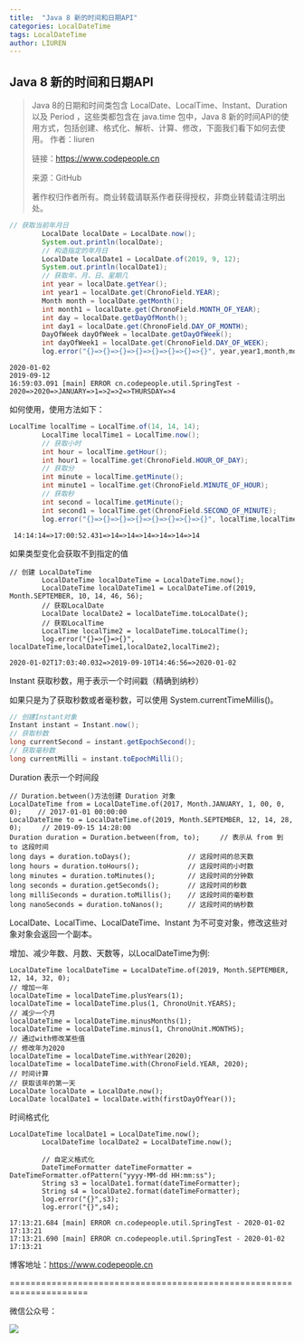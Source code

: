 ```yaml
---
title:  "Java 8 新的时间和日期API"
categories: LocalDateTime
tags: LocalDateTime
author: LIUREN
---
```


## Java 8 新的时间和日期API

> 
> Java 8的日期和时间类包含 LocalDate、LocalTime、Instant、Duration 以及 Period
> ，这些类都包含在 java.time 包中，Java 8 新的时间API的使用方式，包括创建、格式化、解析、计算、修改，下面我们看下如何去使用。
> 作者：liuren
>
> 链接：https://www.codepeople.cn
>
> 来源：GitHub
>
> 著作权归作者所有。商业转载请联系作者获得授权，非商业转载请注明出处。




```java
// 获取当前年月日
		LocalDate localDate = LocalDate.now();
		System.out.println(localDate);
		// 构造指定的年月日
		LocalDate localDate1 = LocalDate.of(2019, 9, 12);
		System.out.println(localDate1);
		// 获取年、月、日、星期几
		int year = localDate.getYear();
		int year1 = localDate.get(ChronoField.YEAR);
		Month month = localDate.getMonth();
		int month1 = localDate.get(ChronoField.MONTH_OF_YEAR);
		int day = localDate.getDayOfMonth();
		int day1 = localDate.get(ChronoField.DAY_OF_MONTH);
		DayOfWeek dayOfWeek = localDate.getDayOfWeek();
		int dayOfWeek1 = localDate.get(ChronoField.DAY_OF_WEEK);
		log.error("{}=>{}=>{}=>{}=>{}=>{}=>{}=>{}", year,year1,month,month1,day,day1,dayOfWeek,dayOfWeek1);
```

```shell
2020-01-02
2019-09-12
16:59:03.091 [main] ERROR cn.codepeople.util.SpringTest - 2020=>2020=>JANUARY=>1=>2=>2=>THURSDAY=>4
```



如何使用，使用方法如下：

```java
LocalTime localTime = LocalTime.of(14, 14, 14);
		LocalTime localTime1 = LocalTime.now();
		// 获取小时
		int hour = localTime.getHour();
		int hour1 = localTime.get(ChronoField.HOUR_OF_DAY);
		// 获取分
		int minute = localTime.getMinute();
		int minute1 = localTime.get(ChronoField.MINUTE_OF_HOUR);
		// 获取秒
		int second = localTime.getMinute();
		int second1 = localTime.get(ChronoField.SECOND_OF_MINUTE);
		log.error("{}=>{}=>{}=>{}=>{}=>{}=>{}=>{}", localTime,localTime1,hour,hour1,minute,minute1,second,second1);
```

```
 14:14:14=>17:00:52.431=>14=>14=>14=>14=>14=>14
```

如果类型变化会获取不到指定的值

```
// 创建 LocalDateTime
		LocalDateTime localDateTime = LocalDateTime.now();
		LocalDateTime localDateTime1 = LocalDateTime.of(2019, Month.SEPTEMBER, 10, 14, 46, 56);
		// 获取LocalDate
		LocalDate localDate2 = localDateTime.toLocalDate();
		// 获取LocalTime
		LocalTime localTime2 = localDateTime.toLocalTime();
		log.error("{}=>{}=>{}", localDateTime,localDateTime1,localDate2,localTime2);
```

```
2020-01-02T17:03:40.032=>2019-09-10T14:46:56=>2020-01-02
```

Instant 获取秒数，用于表示一个时间戳（精确到纳秒）

如果只是为了获取秒数或者毫秒数，可以使用 System.currentTimeMillis()。

```java
// 创建Instant对象
Instant instant = Instant.now();
// 获取秒数
long currentSecond = instant.getEpochSecond();
// 获取毫秒数
long currentMilli = instant.toEpochMilli();
```

Duration 表示一个时间段

```
// Duration.between()方法创建 Duration 对象
LocalDateTime from = LocalDateTime.of(2017, Month.JANUARY, 1, 00, 0, 0);    // 2017-01-01 00:00:00
LocalDateTime to = LocalDateTime.of(2019, Month.SEPTEMBER, 12, 14, 28, 0);     // 2019-09-15 14:28:00
Duration duration = Duration.between(from, to);     // 表示从 from 到 to 这段时间
long days = duration.toDays();              // 这段时间的总天数
long hours = duration.toHours();            // 这段时间的小时数
long minutes = duration.toMinutes();        // 这段时间的分钟数
long seconds = duration.getSeconds();       // 这段时间的秒数
long milliSeconds = duration.toMillis();    // 这段时间的毫秒数
long nanoSeconds = duration.toNanos();      // 这段时间的纳秒数
```

LocalDate、LocalTime、LocalDateTime、Instant 为不可变对象，修改这些对象对象会返回一个副本。

增加、减少年数、月数、天数等，以LocalDateTime为例:

```
LocalDateTime localDateTime = LocalDateTime.of(2019, Month.SEPTEMBER, 12, 14, 32, 0);
// 增加一年
localDateTime = localDateTime.plusYears(1);
localDateTime = localDateTime.plus(1, ChronoUnit.YEARS);
// 减少一个月
localDateTime = localDateTime.minusMonths(1);
localDateTime = localDateTime.minus(1, ChronoUnit.MONTHS);  
// 通过with修改某些值
// 修改年为2020
localDateTime = localDateTime.withYear(2020);
localDateTime = localDateTime.with(ChronoField.YEAR, 2020);
// 时间计算
// 获取该年的第一天
LocalDate localDate = LocalDate.now();
LocalDate localDate1 = localDate.with(firstDayOfYear());
```

时间格式化

```
LocalDateTime localDate1 = LocalDateTime.now();
		LocalDateTime localDate2 = LocalDateTime.now();

		// 自定义格式化
		DateTimeFormatter dateTimeFormatter = DateTimeFormatter.ofPattern("yyyy-MM-dd HH:mm:ss");
		String s3 = localDate1.format(dateTimeFormatter);
		String s4 = localDate2.format(dateTimeFormatter);
		log.error("{}",s3);
		log.error("{}",s4);
```



```
17:13:21.684 [main] ERROR cn.codepeople.util.SpringTest - 2020-01-02 17:13:21
17:13:21.690 [main] ERROR cn.codepeople.util.SpringTest - 2020-01-02 17:13:21
```



博客地址：<https://www.codepeople.cn>

=====================================================================

微信公众号：

![](https://www.codepeople.cn/imges/weixin_icon/weixin.jpg)